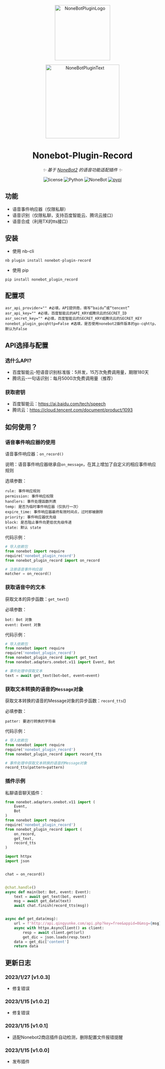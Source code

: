 <div align="center">
  <a href="https://v2.nonebot.dev/store"><img src="https://s2.loli.net/2022/06/16/opBDE8Swad5rU3n.png" width="180" height="180" alt="NoneBotPluginLogo"></a>
  <br>
  <p><img src="https://s2.loli.net/2022/06/16/xsVUGRrkbn1ljTD.png" width="240" alt="NoneBotPluginText"></p>
</div>

<div align="center">

# Nonebot-Plugin-Record

_✨ 基于 [NoneBot2](https://v2.nonebot.dev/) 的语音功能适配插件 ✨_

<p align="center">
  <img src="https://img.shields.io/github/license/itsevin/nonebot_plugin_record" alt="license">
  <img src="https://img.shields.io/badge/python-3.8+-blue.svg" alt="Python">
  <img src="https://img.shields.io/badge/nonebot-2.0.0b4+-red.svg" alt="NoneBot">
  <a href="https://pypi.org/project/nonebot-plugin-record">
    <img src="https://badgen.net/pypi/v/nonebot-plugin-record" alt="pypi">
  </a>
</p>

</div>

## 功能

- 语音事件响应器（仅限私聊）
- 语音识别（仅限私聊，支持百度智能云、腾讯云接口）
- 语音合成（利用TX的tts接口）

## 安装

- 使用 nb-cli

```
nb plugin install nonebot-plugin-record
```

- 使用 pip

```
pip install nonebot_plugin_record
```

## 配置项

```
asr_api_provider="" #必填，API提供商，填写“baidu”或“tencent”
asr_api_key="" #必填，百度智能云的API_KRY或腾讯云的SECRET_ID
asr_secret_key="" #必填，百度智能云的SECRET_KRY或腾讯云的SECRET_KEY
nonebot_plugin_gocqhttp=False #选填，是否使用nonebot2插件版本的go-cqhttp，默认为False
```

## API选择与配置

### 选什么API?

- 百度智能云-短语音识别标准版：5并发，15万次免费调用量，期限180天
- 腾讯云-一句话识别：每月5000次免费调用量（推荐）

### 获取密钥

- 百度智能云：https://ai.baidu.com/tech/speech
- 腾讯云：https://cloud.tencent.com/document/product/1093

## 如何使用？

### 语音事件响应器的使用

语音事件响应器：```on_record()```

说明：语音事件响应器继承自```on_message```，在其上增加了自定义的相应事件响应规则

选填参数：

```
rule: 事件响应规则
permission: 事件响应权限
handlers: 事件处理函数列表
temp: 是否为临时事件响应器（仅执行一次）
expire_time: 事件响应器最终有效时间点，过时即被删除
priority: 事件响应器优先级
block: 是否阻止事件向更低优先级传递
state: 默认 state
```

代码示例：

```python
# 导入依赖包
from nonebot import require
require('nonebot_plugin_record')
from nonebot_plugin_record import on_record

# 注册语音事件响应器
matcher = on_record()
```

### 获取语音中的文本

获取文本的异步函数：```get_text```()

必填参数：

```
bot: Bot 对象
event: Event 对象
```

代码示例：

```python
# 导入依赖包
from nonebot import require
require('nonebot_plugin_record')
from nonebot_plugin_record import get_text
from nonebot.adapters.onebot.v11 import Event, Bot

# 事件处理中获取文本
text = await get_text(bot=bot, event=event)
```

### 获取文本转换的语音的```Message```对象

获取文本转换的语音的Message对象的异步函数：```record_tts```()

必填参数：
```
patter: 要进行转换的字符串
```

代码示例：

```python
# 导入依赖包
from nonebot import require
require('nonebot_plugin_record')
from nonebot_plugin_record import record_tts

# 事件处理中获取文本转换的语音的Message对象
record_tts(pattern=pattern)
```

### 插件示例

私聊语音聊天插件：

```python
from nonebot.adapters.onebot.v11 import (
    Event,
    Bot
)
from nonebot import require
require('nonebot_plugin_record')
from nonebot_plugin_record import (
    on_record,
    get_text,
    record_tts
)

import httpx
import json


chat = on_record()


@chat.handle()
async def main(bot: Bot, event: Event):
    text = await get_text(bot, event)
    msg = await get_data(text)
    await chat.finish(record_tts(msg))


async def get_data(msg):
    url = f'http://api.qingyunke.com/api.php?key=free&appid=0&msg={msg}'
    async with httpx.AsyncClient() as client:
        resp = await client.get(url)
        get_dic = json.loads(resp.text)
    data = get_dic['content']
    return data

```

## 更新日志

### 2023/1/27 \[v1.0.3]

- 修复错误

### 2023/1/15 \[v1.0.2]

- 修复错误

### 2023/1/15 \[v1.0.1]

- 适配Nonebot2商店插件自动检测，删除配置文件报错提醒

### 2023/1/15 \[v1.0.0]

- 发布插件
